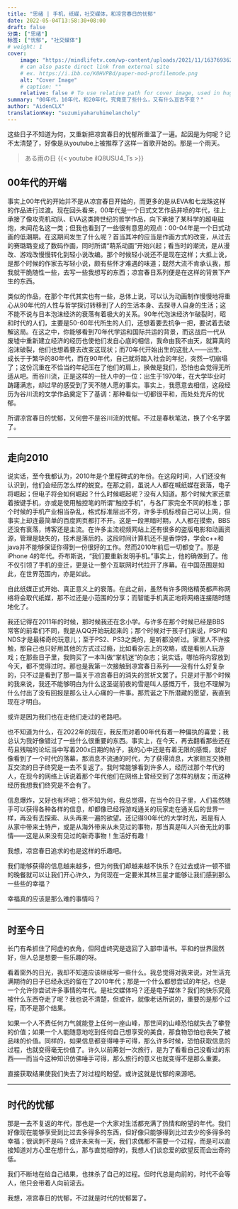 ```yaml
---
title: "思绪 | 手机，纸媒，社交媒体，和凉宫春日的忧郁"
date: 2022-05-04T13:58:30+08:00
draft: false
分类: ["思绪"]
标签: ["忧郁", "社交媒体"]
# weight: 1
cover:
    image: "https://mindlifetv.com/wp-content/uploads/2021/11/1637693627_Suzumiya-Haruhi-no-Shoushitsu-Movie-Will-Have-Anniversary-Screening.jpg"
    # can also paste direct link from external site
    # ex. https://i.ibb.co/K0HVPBd/paper-mod-profilemode.png
    alt: "Cover Image"
    # caption: ""
    relative: false # To use relative path for cover image, used in hugo Page-bundles
summary: "00年代，10年代，和20年代，究竟变了些什么，又有什么亘古不变？"
author: "AidenCLX"
translationKey: "suzumiyaharuhimelancholy"
---
```


这些日子不知道为何，又重新把凉宫春日的忧郁所重温了一遍。起因是为何呢？记不太清楚了，好像是从youtube上被推荐了这样一首歌开始的。那是一个雨天。

> ある雨の日
> {{< youtube ilQ8USU4_Ts >}}

## 00年代的开端

事实上00年代的开始并不是从凉宫春日开始的，而更多的是从EVA和七龙珠这样的作品进行过渡。现在回头看来，00年代是一个日式文艺作品井喷的年代，往上承接了像攻壳机动队、EVA这类跨世纪的哲学作品，向下承接了某科学的超电磁炮，未闻花名这一类；但我也看到了一些很有意思的观点：00-04年是一个日式动画的低潮期。在这期间发生了什么呢？首当其冲的应当是作画方式的改变，从过去的赛璐璐变成了数码作画，同时所谓“萌系动画”开始兴起；看当时的潮流，是从漫改、游戏改慢慢转化到轻小说改编。那个时候轻小说还不是现在这样；大抵上说，是那个时候的作家去写轻小说，颇有些怀才难遇的味道；既然大流不肯承认我，那我就干脆随性一些，去写一些我想写的东西；凉宫春日系列便是在这样的背景下产生的东西。

类似的作品，在那个年代其实也有一些，总体上说，可以认为动画制作慢慢地将重心从90年代的人性与哲学探讨转移到了人的生活本身、去探寻人自身的生活；这不能不说与日本泡沫经济的衰落有着极大的关系。90年代泡沫经济乍破裂时，昭和时代的人们，主要是50-60年代所生的人们，还想着要去抗争一把，要试着去破解这局。在这之中，你能够看到70年代学运和国际共运的背景，而这战后一代从废墟中重新建立经济的经历也使他们发自心底的相信，我命由我不由天，就算真的泡沫破裂，他们也想着要去改变这现状；而70年代开始出生的这批人——出生、成长于于繁华的80年代，而在90年代，自己就将踏入社会的年纪，突然一切崩塌了；这份沉重在不恰当的年纪压在了他们的肩上，换做是我们，恐怕也会觉得无所适从吧。而谷川流，正是这样的一批人中的一位：出生于1970年，在大学毕业时踌躇满志，却过早的感受到了天不随人愿的事实。事实上，我愿意去相信，这段经历为谷川流的文学作品奠定下了基调：那种看似一切都很平和，而处处充斥的忧郁。

所谓凉宫春日的忧郁，又何尝不是谷川流的忧郁。不过是春秋笔法，换了个名字罢了。

---

## 走向2010

说实话，至今我都认为，2010年是个里程碑式的年份。在这段时间，人们还没有认识到，他们会经历怎么样的蜕变。在那之前，虽说人人都在喊纸媒在衰落，电子将崛起；但电子将会如何崛起？什么时候崛起呢？没有人知道。那个时候大家还拿着按键手机，亦或是使用触控笔的所谓“触控手机”，与各厂家完全不同的标准；那个时候的手机产业相当杂乱，格式标准层出不穷，许多手机标榜自己可以上网，但事实上却连最简单的百度网页都打不开。这是一段黑暗时期，人人都在摸索，BBS还没有衰落，博客还是主流。在许多主流视频网站上还有很多的盗版电影和动画资源，管理是缺失的，技术是落后的。这段时间计算机还不是香饽饽，学会c++和java并不能够保证你得到一份很好的工作。然而2010年前后一切都变了。那是iPhone 4的年代。乔布斯说，“我们要重新发明手机。”事实上，他的确做到了。他不仅引领了手机的变迁，更是让一整个互联网时代拉开了序幕。在中国范围是如此，在世界范围内，亦是如此。

自此纸媒正式开始、真正意义上的衰落。在此之前，虽然有许多网络精英都声称网络将会取代纸媒，那不过还是小范围的分享；而智能手机真正地将网络连接随时随地化了。

我还记得在2011年的时候，那时候我还在念小学。与许多在那个时候已经是BBS常客的前辈们不同，我是从QQ开始玩起来的；那个时候对于孩子们来说，PSP和NDS才是最稀奇的玩意儿；至于PS2、PS3之类的，是听都没听过。家里人不许接触，那自己也只好用其他的方式过过瘾，比如看杂志上的攻略，或是看别人玩游戏；在那些日子里，我购买了一本叫做“掌机迷”的杂志；说实话，哪怕将内容放到今天，都不觉得过时。那也是我第一次接触到凉宫春日系列——没有什么好复杂的，只不过是看到了那一篇关于凉宫春日的消失的赏析文罢了。只是对于那个时候的我来说，我还不能够明白为什么这圣诞前夜的雪是叫人感慨万千，我也不理解为什么付出了没有回报是那么让人心痛的一件事。那荒诞之下所潜藏的愿望，我直到现在才明白。

或许是因为我们也在走他们走过的老路吧。

也不知道为什么，在2022年的现在，我反而对着00年代有着一种偏执的喜爱；我总认为我好像错过了一些什么很重要的东西。事实上，在今天，再去翻看那些还在苟且残喘的论坛当中写着200x日期的帖子，我的心中还是有着无限的感慨，就好像看到了一个时代的落幕，那消息不流通的时代，为了获得消息，大家相互交换相互交流的日子终究是一去不复返了。我时常能够看到许多人，经历过那个年代的人，在现今的网络上诉说着那个年代他们在网络上曾经交到了怎样的朋友；而这种经历我想我们终究是不会有了。

信息爆炸，又好也有坏吧；但不知为何，我总觉得，在当今的日子里，人们虽然随手可以获得各种各样的信息，却都像已经将游戏通关的玩家走在通关后的世界一样，再没有去探索、从头再来一遍的欲望。还记得90年代的大学时光，若是有人从家中带来土特产，或是从海外带来从未见过的事物，那当真是叫人兴奋无比的事情——这是从来没有见过的新奇事物！生活好有趣！

我想，凉宫春日追求的也是这样的乐趣吧。

我们能够获得的信息越来越多，但为何我们却越来越不快乐？在过去或许一顿不错的晚餐就可以让我们开心许久，为何现在一定要米其林三星才能够让我们感到那么一些些的幸福？

幸福真的应该是那么难的事情吗？

---

## 时至今日

长门有希抓住了阿虚的衣角，但阿虚终究是退回了入部申请书。平和的世界固然好，但人总是想要一些乐趣的呀。

看着窗外的日光，我却不知道应该继续写一些什么。我总觉得对我来说，对生活充满期待的日子已经永远的留在了2010年代；那是一个什么都想尝试的年纪，也是一个允许你尝试许多事情的年代。是社交媒体吗？还是电子媒体？我们的快乐究竟被什么东西夺走了呢？我也说不清楚，但或许，就像老话所说的，重要的是那个过程，而不是那个结果。

如果一个人不费任何力气就能登上任何一座山峰，那世间的山峰恐怕就失去了攀登的价值；如果一个人能随意地吃到任何自己想享受的美食，那食物恐怕也丧失了被品味的价值。同样的，如果信息都变得唾手可得，那么许多时候，恐怕获取信息的过程，也就变得毫无价值了。许久以前筹划一次旅行，是为了看看自己没看过的东西——而当今这种知识仿佛唾手可得，那么旅行的意义也就变得不是那么重要。

直接获取结果使我们失去了对过程的盼望。或许这就是忧郁的来源吧。

---

## 时代的忧郁

那是一去不复返的年代，那也是一个大家对生活都充满了热情和盼望的年代。我们好像现在能够享受到比过去多得多的东西，但好像只能够得到比过去少的多得多的幸福；很讽刺不是吗？或许未来有一天，我们求偶都不需要一个过程，而是可以直接知道对方心里在想什么，那与直觉相悖的，我想人们谈恋爱的欲望反而会出奇的低。

我们不断地在给自己结果，也抹杀了自己的过程。但时代总是向前的，时代不会等人，他只会带着人向前滚去。

我想，凉宫春日的忧郁，不过就是时代的忧郁罢了。
